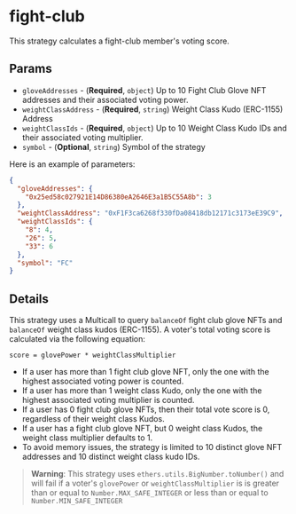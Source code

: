 # fight-club

This strategy calculates a fight-club member's voting score.

## Params

- `gloveAddresses` - (**Required**, `object`) Up to 10 Fight Club Glove NFT
  addresses and their associated voting power.
- `weightClassAddress` - (**Required**, `string`) Weight Class Kudo (ERC-1155)
  Address
- `weightClassIds` - (**Required**, `object`) Up to 10 Weight Class Kudo IDs and
  their associated voting multiplier.
- `symbol` - (**Optional**, `string`) Symbol of the strategy


Here is an example of parameters:

```json
{
  "gloveAddresses": {
    "0x25ed58c027921E14D86380eA2646E3a1B5C55A8b": 3
  },
  "weightClassAddress": "0xF1F3ca6268f330fDa08418db12171c3173eE39C9",
  "weightClassIds": {
    "8": 4,
    "26": 5,
    "33": 6
  },
  "symbol": "FC"
}
```

## Details

This strategy uses a Multicall to query `balanceOf` fight club glove NFTs and
`balanceOf` weight class kudos (ERC-1155). A voter's total voting score is
calculated via the following equation:

```
score = glovePower * weightClassMultiplier
```

* If a user has more than 1 fight club glove NFT, only the one with the highest
  associated voting power is counted.
* If a user has more than 1 weight class Kudo, only the one with the highest
  associated voting multiplier is counted.
* If a user has 0 fight club glove NFTs, then their total vote score is 0,
  regardless of their weight class Kudos.
* If a user has a fight club glove NFT, but 0 weight class Kudos, the weight
  class multiplier defaults to 1.
* To avoid memory issues, the strategy is limited to 10 distinct glove NFT
  addresses and 10 distinct weight class kudo IDs.

> **Warning**: This strategy uses `ethers.utils.BigNumber.toNumber()` and will
  fail if a voter's `glovePower` or `weightClassMultiplier` is is greater than
  or equal to `Number.MAX_SAFE_INTEGER` or less than or equal to
  `Number.MIN_SAFE_INTEGER`
